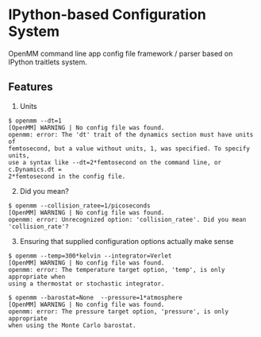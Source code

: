 IPython-based Configuration System
==================================

OpenMM command line app config file framework / parser based on IPython traitlets
system.

Features
--------

1. Units
  ```
  $ openmm --dt=1
  [OpenMM] WARNING | No config file was found.
  openmm: error: The 'dt' trait of the dynamics section must have units of
  femtosecond, but a value without units, 1, was specified. To specify units,
  use a syntax like --dt=2*femtosecond on the command line, or c.Dynamics.dt =
  2*femtosecond in the config file.
  ```

2. Did you mean?
  ```
  $ openmm --collision_ratee=1/picoseconds
  [OpenMM] WARNING | No config file was found.
  openmm: error: Unrecognized option: 'collision_ratee'. Did you mean
  'collision_rate'?
  ```

3. Ensuring that supplied configuration options actually make sense
  ```
  $ openmm --temp=300*kelvin --integrator=Verlet
  [OpenMM] WARNING | No config file was found.
  openmm: error: The temperature target option, 'temp', is only appropriate when
  using a thermostat or stochastic integrator.

  $ openmm --barostat=None  --pressure=1*atmosphere
  [OpenMM] WARNING | No config file was found.
  openmm: error: The pressure target option, 'pressure', is only appropriate
  when using the Monte Carlo barostat.
  ```